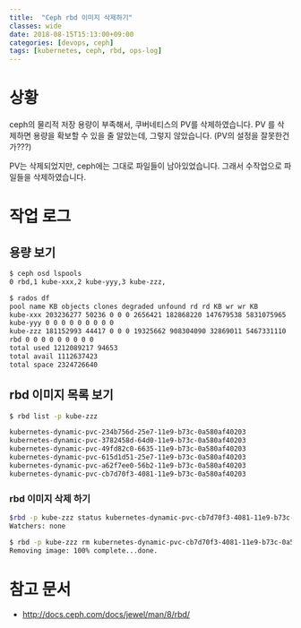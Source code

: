 ```yaml
---
title:  "Ceph rbd 이미지 삭제하기"
classes: wide
date: 2018-08-15T15:13:00+09:00
categories: [devops, ceph]
tags: [kubernetes, ceph, rbd, ops-log]
---
```


# 상황
ceph의 물리적 저장 용량이 부족해서, 쿠버네티스의 PV를 삭제하였습니다.
PV 를 삭제하면 용량을 확보할 수 있을 줄 알았는데, 그렇지 않았습니다.
(PV의 설정을 잘못한건가???)

PV는 삭제되었지만, ceph에는 그대로 파일들이 남아있었습니다.
그래서 수작업으로 파일들을 삭제하였습니다.

# 작업 로그
## 용량 보기
```bash
$ ceph osd lspools
0 rbd,1 kube-xxx,2 kube-yyy,3 kube-zzz,

$ rados df
pool name KB objects clones degraded unfound rd rd KB wr wr KB
kube-xxx 203236277 50236 0 0 0 2656421 182868220 147679538 5831075965
kube-yyy 0 0 0 0 0 0 0 0 0
kube-zzz 181152993 44417 0 0 0 19325662 908304090 32869011 5467331110
rbd 0 0 0 0 0 0 0 0 0
total used 1212089217 94653
total avail 1112637423
total space 2324726640
```
## rbd 이미지 목록 보기
```bash
$ rbd list -p kube-zzz

kubernetes-dynamic-pvc-234b756d-25e7-11e9-b73c-0a580af40203
kubernetes-dynamic-pvc-3782458d-64d0-11e9-b73c-0a580af40203
kubernetes-dynamic-pvc-49fd82c0-6635-11e9-b73c-0a580af40203
kubernetes-dynamic-pvc-615d1d51-25e7-11e9-b73c-0a580af40203
kubernetes-dynamic-pvc-a62f7ee0-56b2-11e9-b73c-0a580af40203
kubernetes-dynamic-pvc-cb7d70f3-4081-11e9-b73c-0a580af40203
```

### rbd 이미지 삭제 하기
```bash
$rbd -p kube-zzz status kubernetes-dynamic-pvc-cb7d70f3-4081-11e9-b73c-0a580af40203
Watchers: none

$ rbd -p kube-zzz rm kubernetes-dynamic-pvc-cb7d70f3-4081-11e9-b73c-0a580af40203
Removing image: 100% complete...done.

```


# 참고 문서
 - <http://docs.ceph.com/docs/jewel/man/8/rbd/>
